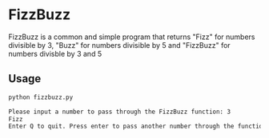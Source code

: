 # FizzBuzz

FizzBuzz is a common and simple program that returns "Fizz" for numbers divisible by 3, "Buzz" for numbers divisible by 5 and "FizzBuzz" for numbers divisble by 3 and 5

## Usage
```bash
python fizzbuzz.py

Please input a number to pass through the FizzBuzz function: 3
Fizz
Enter Q to quit. Press enter to pass another number through the function: 
```